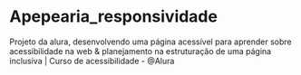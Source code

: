# Apepearia_responsividade
Projeto da alura, desenvolvendo uma página acessível para aprender sobre acessibilidade na web &amp; planejamento na estruturação de uma página inclusiva | Curso de acessibilidade - @Alura
